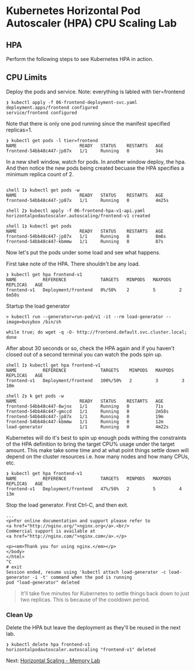 # Kubernetes Horizontal Pod Autoscaler (HPA) CPU Scaling Lab

## HPA

Perform the following steps to see Kubernetes HPA in action. 


## CPU Limits

Deploy the pods and service.  Note: everything is labled with tier=frontend
```shell
❯ kubectl apply -f 06-frontend-deployment-svc.yaml 
deployment.apps/frontend configured
service/frontend configured
```

Note that there is only one pod running since the manifest specified replicas=1.
```shell
❯ kubectl get pods -l tier=frontend
NAME                        READY   STATUS    RESTARTS   AGE
frontend-54bb48c447-jp87x   1/1     Running   0          34s
```

In a new shell window, watch for pods.  In another window deploy, the hpa. And then notice the new pods being created becuase the HPA specifies a minimum replica count of 2.
```shell

shell 1❯ kubectl get pods -w
NAME                        READY   STATUS    RESTARTS   AGE
frontend-54bb48c447-jp87x   1/1     Running   0          4m25s

shell 2❯ kubectl apply -f 06-frontend-hpa-v1-api.yaml 
horizontalpodautoscaler.autoscaling/frontend-v1 created

shell 1❯ kubectl get pods
NAME                        READY   STATUS    RESTARTS   AGE
frontend-54bb48c447-jp87x   1/1     Running   0          8m6s
frontend-54bb48c447-kbmmw   1/1     Running   0          87s
```

Now let's put the pods under some load and see what happens.

First take note of the HPA.  There shouldn't be any load.
```shell
❯ kubectl get hpa frontend-v1
NAME          REFERENCE             TARGETS   MINPODS   MAXPODS   REPLICAS   AGE
frontend-v1   Deployment/frontend   0%/50%    2         5         2          6m50s
```

Startup the load generator
```shell
> kubectl run --generator=run-pod/v1 -it --rm load-generator --image=busybox /bin/sh

while true; do wget -q -O- http://frontend.default.svc.cluster.local; done
```

After about 30 seconds or so, check the HPA again and if you haven't closed out of a second terminal you can watch the pods spin up.
```shell
shell 1❯ kubectl get hpa frontend-v1
NAME          REFERENCE             TARGETS    MINPODS   MAXPODS   REPLICAS   AGE
frontend-v1   Deployment/frontend   100%/50%   2         3         3          10m

shell 2❯ k get pods -w
NAME                        READY   STATUS    RESTARTS   AGE
frontend-54bb48c447-8wjnx   1/1     Running   0          71s
frontend-54bb48c447-gmccd   1/1     Running   0          2m58s
frontend-54bb48c447-jp87x   1/1     Running   0          19m
frontend-54bb48c447-kbmmw   1/1     Running   0          12m
load-generator              1/1     Running   0          4m22s
```
Kubernetes will do it's best to spin up enough pods withing the constraints of the HPA definition to bring the target CPU% usage under the target amount.  This make take some time and at what point things settle down will depend on the cluster resources i.e. how many nodes and how many CPUs, etc.

```shell
❯ kubectl get hpa frontend-v1
NAME          REFERENCE             TARGETS   MINPODS   MAXPODS   REPLICAS   AGE
frontend-v1   Deployment/frontend   47%/50%   2         5         4          13m
```

Stop the load generator.  First Ctrl-C, and then exit.
```shell
...
<p>For online documentation and support please refer to
<a href="http://nginx.org/">nginx.org</a>.<br/>
Commercial support is available at
<a href="http://nginx.com/">nginx.com</a>.</p>

<p><em>Thank you for using nginx.</em></p>
</body>
</html>
^C
# exit
Session ended, resume using 'kubectl attach load-generator -c load-generator -i -t' command when the pod is running
pod "load-generator" deleted
```

> It'll take five minutes for Kubernetes to settle things back down to just two replicas.  This is because of the cooldown period.

### Clean Up

Delete the HPA but leave the deployment as they'll be reused in the next lab.
```shell
❯ kubectl delete hpa frontend-v1
horizontalpodautoscaler.autoscaling "frontend-v1" deleted
```

Next: [Horizontal Scaling - Memory Lab](07-horizontal-scaling-mem.md)
